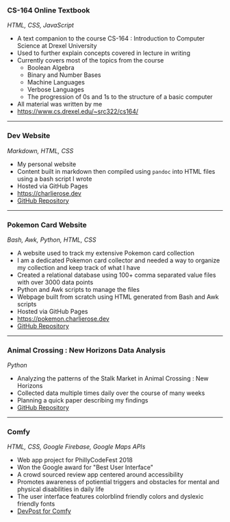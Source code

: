 <h3 class="pr">CS-164 Online Textbook</h3>

_HTML, CSS, JavaScript_

* A text companion to the course CS-164 : Introduction to Computer Science
	at Drexel University
* Used to further explain concepts covered in lecture in writing
* Currently covers most of the topics from the course
	* Boolean Algebra
	* Binary and Number Bases
	* Machine Languages
	* Verbose Languages
	* The progression of 0s and 1s to the structure of a basic computer
* All material was written by me
* <https://www.cs.drexel.edu/~src322/cs164/>

---

<h3 class="po">Dev Website</h3>

_Markdown, HTML, CSS_

* My personal website
* Content built in markdown then compiled using `pandoc` into HTML files
	using a bash script I wrote
* Hosted via GitHub Pages
* <https://charlierose.dev>
* [GitHub Repository](https://github.com/charlierosec/dev-website)

---

<h3 class="py">Pokemon Card Website</h3>

_Bash, Awk, Python, HTML, CSS_

* A website used to track my extensive Pokemon card collection
* I am a dedicated Pokemon card collector and needed a way to organize my collection
	and keep track of what I have
* Created a relational database using 100+ comma separated value files with over 
    3000 data points
* Python and Awk scripts to manage the files
* Webpage built from scratch using HTML generated from Bash and Awk scripts
* Hosted via GitHub Pages
* <https://pokemon.charlierose.dev>
* [GitHub Repository](https://github.com/charlierosec/pokemoncards)

--- 

<h3 class="pg">Animal Crossing : New Horizons Data Analysis</h3>

_Python_

* Analyzing the patterns of the Stalk Market in Animal Crossing : New Horizons
* Collected data multiple times daily over the course of many weeks
* Planning a quick paper describing my findings
* [GitHub Repository](https://github.com/charlierosec/animalcrossingresearch)

---

<h3 class="pb">Comfy</h3>

_HTML, CSS, Google Firebase, Google Maps APIs_

* Web app project for PhillyCodeFest 2018
* Won the Google award for "Best User Interface"
* A crowd sourced review app centered around accessibility
* Promotes awareness of potiential triggers and obstacles for mental and 
	physical disabilities in daily life
* The user interface features colorblind friendly colors and dyslexic friendly
	fonts
* [DevPost for Comfy](https://devpost.com/software/comfy)


